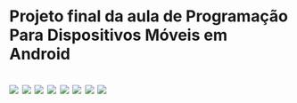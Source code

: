 <h1>Projeto final da aula de Programação Para Dispositivos Móveis em Android

<img src="/ImagensDoApp/TELA_LOGIN.png"> <img src="ImagensDoApp/TELA_CADASTRO.png">
<img src="ImagensDoApp/MENU_REGISTRO_PRODUTOS.png"> <img src="ImagensDoApp/TELA_CADASTRAR_PRODUTO.png">
<img src="ImagensDoApp/TELA_ATULIZAR_PRODUTO.png"> <img src="ImagensDoApp/TELA_VISUALIZAR_PRODUTO.png">
<img src="ImagensDoApp/TELA_VISUALIZAÇÃO_TODOS_PRODUTOS.png"> <img src="ImagensDoApp/TELA_EXCLUIR_PRODUTOS.png">
